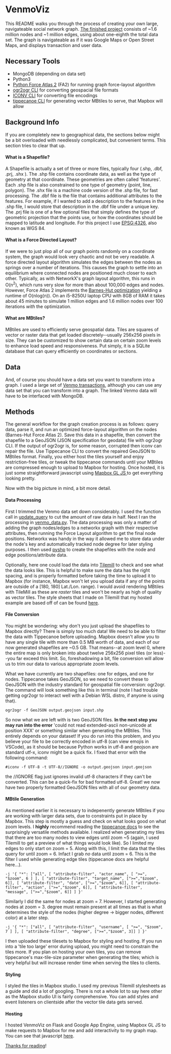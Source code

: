 # VenmoViz
This README walks you through the process of creating your own large, navigateable social network graph.
[The finished project](http://venmoviz.appspot.com/) consists of ~1.6 million nodes and ~1 million edges, using about one-eighth the total data set. The graph is navigateable as if it was Google Maps or Open Street Maps, and displays transaction and user data. 

## Necessary Tools
- MongoDB (depending on data set)
- Python3
- [Python Force Atlas 2](https://github.com/bhargavchippada/forceatlas2) (FA2) for running graph force-layout algorithm
- [ogr2ogr CLI](https://gdal.org/programs/ogr2ogr.html) for converting geospacial file formats
- [ICONV CLI](https://www.gnu.org/savannah-checkouts/gnu/libiconv/documentation/libiconv-1.15/iconv.1.html) for converting file encodings
- [tippecanoe CLI](https://github.com/mapbox/tippecanoe) for generating vector MBtiles to serve, that Mapbox will allow


## Background Info
If you are completely new to geographical data, the sections below might be a bit overloaded with needlessly complicated, but convenient terms. This section tries to clear that up.

#### What is a Shapefile?
A Shapefile is actually a set of three or more files, typically four (.shp, .dbf, .prj, .shx ). The .shp file contains coordinate data, as well as the type of geometry at that coordinate. These geometries are often called 'features'. Each .shp file is also constrained to one type of geometry (point, line, polygon). The .shx file is a machine code version of the .shp file, for fast processing. The .dbf file is the file that contains additional attributes to the features. For example, if I wanted to add a description to the features in the .shp file, I would store that description in the .dbf file under a unique key. The .prj file is one of a few optional files that simply defines the type of geometric projection that the points use, or how the coordinates should be mapped to latitude and longitude. For this project I use [EPSG:4326](https://epsg.io/4326), also known as WGS 84.

#### What is a Force Directed Layout?
If we were to just plop all of our graph points randomly on a coordinate system, the graph would look very chaotic and not be very readable. A force directed layout algorithm simulates the edges between the nodes as springs over a number of iterations. This causes the graph to settle into an equilibrium where connected nodes are positioned much closer to each other. Typically, as with NetworkX's graph layout algorithm, this runs in O(n<sup>2</sup>), which runs very slow for more than about 100,000 edges and nodes. However, Force Atlas 2 implements the [Barnes-Hut optimization](https://en.wikipedia.org/wiki/Barnes%E2%80%93Hut_simulation) yielding a runtime of O(nlog(n)). On an i5-8250U laptop CPU with 8GB of RAM it takes about 45 minutes to simulate 1 million edges and 1.6 million nodes over 100 iterations *with* the optimization.

#### What are MBtiles?
MBtiles are used to efficiently serve geospatial data. Tiles are squares of vector or raster data that get loaded discretely--usually 256x256 pixels in size. They can be customized to show certain data on certain zoom levels to enhance load speed and responsiveness. Put simply, it is a SQLite database that can query efficiently on coordinates or sections.

## Data
And, of course you should have a data set you want to transform into a graph. I used a large set of [Venmo transactions](https://github.com/sa7mon/venmo-data), although you can use any data set that you can transform into a graph. The linked Venmo data will have to be interfaced with MongoDB.

## Methods
The general workflow for the graph creation process is as follows:
query data, parse it, and run an optimized force-layout algorithm on the nodes (Barnes-Hut Force Atlas 2). Save this data in a shapefile, then convert the shapefile to a GeoJSON (JSON specification for geodata) file with ogr2ogr CLI. If the output of ogr2ogr is, for some reason, corrupted then iconv can repair the file. Use Tippecanoe CLI to convert the repaired GeoJSON to MBtiles format. Finally, you either host the tiles yourself and enjoy restriction-free tiles, or tweak the tippecanoe commands until your MBtiles are compressed enough to upload to Mapbox for hosting. Once hosted, it is just some straightforward javascript using [Mapbox GL JS ](https://docs.mapbox.com/mapbox-gl-js/api/) to get everything looking pretty.

Now with the big picture in mind, a bit more detail.

#### Data Processing
First I trimmed the Venmo data set down considerably. I used the function call in [update_query](https://github.com/karoster/venmo_viz/blob/master/graph_creation/update_query.json) to cut the amount of raw data in half.
Next I ran the processing in [venmo_data.py](https://github.com/karoster/venmo_viz/blob/master/graph_creation/venmo_data.py).
The data processing was only a matter of adding the graph nodes/edges to a networkx graph with their respective attributes, then running the Force Layout algorithm to get the final node positions. Networkx was handy in the way it allowed me to store data under the node's key and automatically tracked node degree for later styling purposes. I then used [pyshp](https://pypi.org/project/pyshp/) to create the shapefiles with the node and edge positions/attribute data.

Optionally, here one could load the data into [Tilemill](https://tilemill-project.github.io/tilemill/docs/crashcourse/introduction/) to check and see what the data looks like. This is helpful to make sure the data has the right spacing, and is properly formatted before taking the time to upload it to Mapbox (for instance, Mapbox won't let you upload data if any of the points are outside of a [180, 180] Lat./Lon. range). I would avoid rendering MBtiles with TileMill as these are *raster* tiles and won't be nearly as high of quality as vector tiles. The style sheets that I made on Tilemill that my hosted example are based off of can be found [here](https://github.com/karoster/venmo_viz/tree/master/graph_creation/tilemill_styles).


#### File Conversion
You might be wondering: why don't you just upload the shapefiles to Mapbox directly? There is simply too much data! We need to be able to filter the data with Tippecanoe before uploading. Mapbox doesn't allow you to have any single tile with more than 0.5 MB worth of data, and each of our now generated shapefiles are ~0.5 GB. That means--at zoom level 0, where the entire map is only broken into about twelve 256x256 pixel tiles (or less)--you far exceed this limit. So, foreshadowing a bit, file conversion will allow us to trim our data to various appropriate zoom levels. 

What we have currently are two shapefiles: one for edges, and one for nodes. Tippecanoe takes GeoJSON, so we need to convert these to GeoJSON with the industry standard for geospatial file conversion: ogr2ogr. 
The command will look something like this in terminal (note I had trouble getting ogr2ogr to interact well with a Debian WSL distro, if anyone is using that).

```
ogr2ogr -f GeoJSON output.geojson input.shp
```

So now what we are left with is two GeoJSON files. **In the next step you may run into the error** 'could not read extended-ascii non-unicode at position XXX' or something similar when generating the MBtiles. This entirely depends on your dataset! If you do run into this problem, and you believe your file to be correctly encoded in utf-8 (can view emojis in VSCode), as it should be because Python works in utf-8 and geojson are standard utf-x, iconv might be a quick fix.
I fixed that error with the following command:

```
#iconv -f UTF-8 -t UTF-8//IGNORE -o output.geojson input.geojson  

```

the //IGNORE flag just ignores invalid utf-8 characters if they can't be converted. This can be a quick-fix for bad formatted utf-8.
Great! we now have two properly formatted GeoJSON files with all of our geometry data.

#### MBtile Generation
As mentioned earlier it is necessary to indepenently generate MBtiles if you are working with larger data sets, due to constraints put in place by Mapbox. This step is mostly a guess and check on what looks good on what zoom levels. I **highly** recommend reading the [tippecanoe docs](https://github.com/mapbox/tippecanoe) to see the surprisingly versatile methods available. I realized when generating my tiles that there are too many nodes to view edges until zoom ~5 (again, I used Tilemill to get a preview of what things would look like). So I limited my edges to only start on zoom = 5. Along with this, I limit the data that the tiles query for until zoom = 6. Infact I grab *no* data until zoom = 6. This is the filter I used while generating edge tiles (tippecanoe docs are helpful here...).
```
-j '{ "*": ["all", [ "attribute-filter", "actor_name", [ ">=", "$zoom", 6 ] ], [ "attribute-filter", "target_name", [">=","$zoom", 6]], [ "attribute-filter", "date", [">=","$zoom", 6]], [ "attribute-filter", "action", [">=","$zoom", 6]], [ "attribute-filter", "message", [">=","$zoom", 6]] ] }'
```

Similarly I did the same for nodes at zoom = 7. However, I started generating nodes at zoom = 3. degree must remain present at all times as that is what determines the style of the nodes (higher degree -> bigger nodes, different color) at a later step.

```
-j '{ "*": ["all", [ "attribute-filter", "username", [ ">=", "$zoom", 7 ] ], [ "attribute-filter", "degree", [">=","$zoom", 3]] ] }'
```

I then uploaded these tilesets to Mapbox for styling and hosting. If you run into a 'tile too large' error during upload, you might need to constrain the tiles more. If you plan on hosting your own tiles, you can remove tippecanoe's max-tile-size parameter when generating the tiles; which is very helpful but will increase render time when serving the tiles to clients.


#### Styling
I styled the tiles in Mapbox studio. I used my previous Tilemill stylesheets as a guide and did a lot of googling. There is not a whole lot to say here other as the Mapbox studio UI is fairly comprehensive. You can add styles and event listeners on clientside after the vector tile data gets served.

#### Hosting
I hosted VenmoViz on Flask and Google App Engine, using Mapbox GL JS to make requests to Mapbox for me and add interactivity to my graph map. You can see that javascript [here](https://github.com/karoster/venmo_viz/blob/master/graph_host/static/javascript/map_listeners.js).


[Thanks for reading](http://venmoviz.appspot.com)!
